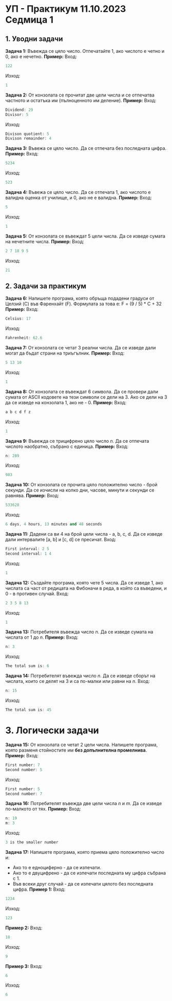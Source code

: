 # УП - Практикум 11.10.2023 Седмица 1 

## 1. Уводни задачи
**Задача 1:** Въвежда се цяло число. Отпечатайте 1, ако числото е четно и 0, ако е нечетно.
**Пример:**
Вход:
```c++
122
```
Изход:
```c++
1
```
**Задача 2:** От конзолата се прочитат две цели числа и се отпечатва частното и остатъка им (пълноценното им деление).
**Пример:**
Вход:
```c++
Dividend: 29
Divisor: 5
```
Изход:
```c++
Divison quotient: 5
Divison remainder: 4
```
**Задача 3:**  Въвежа се цяло число. Да се отпечата без последната цифра.
**Пример:**
Вход:
```c++
5234
```
Изход:
```c++
523
```
**Задача 4:**  Въвежа се цяло число. Да се отпечата 1, ако числото е валидна оценка от училище, и 0, ако не е валидна.
**Пример:**
Вход:
```c++
5
```
Изход:
```c++
1
```
**Задача 5:**  От конзолата се въвеждат 5 цели числа. Да се изведе сумата на нечетните числа.
**Пример:**
Вход:
```c++
2 7 18 9 5
```
Изход:
```c++
21
```
## 2. Задачи за практикум
**Задача 6:**  Напишете програма, която обръща подадени градуси от Целзий (C) във Фаренхайт (F). Формулата за това е: F = (9 / 5) * C + 32
**Пример:**
Вход:
```c++
Celsius: 17
```
Изход:
```c++
Fahrenheit: 62.6
```
**Задача 7:**  От конзолата се четат 3 реални числа. Да се изведе дали могат да бъдат страни на триъгълник.
**Пример:**
Вход:
```c++
5 13 10
```
Изход:
```c++
1
```
**Задача 8:** От конзолата се въвеждат 6 символа. Да се провери дали сумата от ASCII кодовете на тези символи се дели на 3. Ако се дели на 3 да се изведе на конзолата 1, ако не - 0.
**Пример:**
Вход:
```c++
a b c d f z
```
Изход:
```c++
1
```
**Задача 9:** Въвежда се трицифрено цяло число *n*. Да се отпечата числото наобратно, събрано с единица.
**Пример:**
Вход:
```c++
n: 289
```
Изход:
```c++
983
```
**Задача 10:** От конзолата се прочита цяло положително число - брой секунди. Да се изчисли на колко дни, часове, минути и секунди се равнява.
**Пример:**
Вход:
```c++
533628
```
Изход:
```c++
6 days, 4 hours, 13 minutes and 48 seconds
```
**Задача 11:** Дадени са ви 4 на брой цели числа - a, b, c, d. Да се изведе дали интервалите [a, b] и [c, d] се пресичат.
Вход:
```c++
First interval: 2 5
Second interval: 1 4
```
Изход:
```c++
1
```
**Задача 12:** Създайте програма, която чете 5 числа. Да се изведе 1, ако числата са част от редицата на Фибоначи в реда, в който са въведени, и 0 - в противен случай.
Вход:
```c++
2 3 5 8 13
```
Изход:
```c++
1
```
**Задача 13:** Потребителя въвежда число *n*. Да се изведе сумата на числата от 1 до *n*.
**Пример:**
Вход:
```c++
n: 3
```
Изход:
```c++
The total sum is: 6
```
**Задача 14:** Потребителят въвежда число *n*. Да се изведе сборът на числата, които се делят на 3 и са по-малки или равни на *n*.
Вход:
```c++
n: 15
```
Изход:
```c++
The total sum is: 45
```
# 3. Логически задачи
**Задача 15:** Oт конзолата се четат 2 цели числа. Напишете програма, която разменя стойностите им **без допълнителна промелнива**. 
**Пример:**
Вход:
```c++
First number: 7
Second number: 5
```
Изход:
```c++
First number: 5
Second number: 7
```
**Задача 16:** Потребителят въвежда две цели числа *n* и *m*. Да се изведе по-малкото от тях. 
**Пример:**
Вход:
```c++
n: 19
m: 3
```
Изход:
```c++
3 is the smaller number
```
**Задача 17:** Напишете програма, която приема цяло положително число и:
* Ако то е едноциферно - да се изпечати.
* Ако то е двуцифрено - да се изпечати последната му цифра събрана с 1.
* Във всеки друг случай - да се изпечати цялото без последната цифра.
**Пример 1:**
Вход:
```c++
1234
```
Изход:
```c++
123
```
**Пример 2:**
Вход:
```c++
18
```
Изход:
```c++
9
```
**Пример 3:**
Вход:
```c++
6
```
Изход:
```c++
6
```